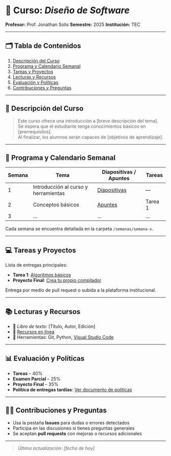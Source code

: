 # 📘 Curso: *Diseño de Software*

**Profesor:** Prof. Jonathan Solis
**Semestre:** 2025
**Institución:** TEC

---

## 🗂️ Tabla de Contenidos

1. [Descripción del Curso](#descripción-del-curso)
2. [Programa y Calendario Semanal](#programa-y-calendario-semanal)
3. [Tareas y Proyectos](#tareas-y-proyectos)
4. [Lecturas y Recursos](#lecturas-y-recursos)
5. [Evaluación y Políticas](#evaluación-y-políticas)
6. [Contribuciones y Preguntas](#contribuciones-y-preguntas)

---

## 📖 Descripción del Curso

> Este curso ofrece una introducción a [breve descripción del tema].  
> Se espera que el estudiante tenga conocimientos básicos en [prerrequisitos].  
> Al finalizar, los alumnos serán capaces de [objetivos de aprendizaje].

---

## 📅 Programa y Calendario Semanal

| Semana | Tema | Diapositivas / Apuntes | Tareas |
|--------|------|------------------------|--------|
| 1 | Introducción al curso y herramientas | [Diapositivas](enlace) | — |
| 2 | Conceptos básicos | [Apuntes](enlace) | Tarea 1 |
| 3 | ... | ... | ... |

Cada semana se encuentra detallada en la carpeta `/semanas/semana-x`.

---

## 💻 Tareas y Proyectos

Lista de entregas principales:

- **Tarea 1**: [Algoritmos básicos](tareas/tarea-1.md)  
- **Proyecto Final**: [Crea tu propio compilador](proyectos/final.md)

Entrega por medio de pull request o subida a la plataforma institucional.

---

## 📚 Lecturas y Recursos

- 📘 *Libro de texto*: [Título, Autor, Edición]  
- 🔗 [Recursos en línea](recursos.md)  
- 🧰 Herramientas: Git, Python, [Visual Studio Code](https://code.visualstudio.com/)

---

## 📊 Evaluación y Políticas

- **Tareas** – 40%  
- **Examen Parcial** – 25%  
- **Proyecto Final** – 35%  
- **Política de entregas tardías**: [Ver documento de políticas](politicas.md)

---

## 🙋‍♀️ Contribuciones y Preguntas

- Usa la pestaña **Issues** para dudas o errores detectados  
- Participa en las discusiones si tienes preguntas generales  
- Se aceptan **pull requests** con mejoras o recursos adicionales

---

> *Última actualización: [fecha de hoy]*  
